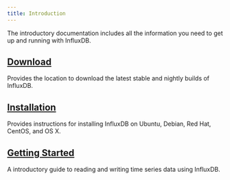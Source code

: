```yaml
---
title: Introduction
---
```


The introductory documentation includes all the information you need to get up and running with InfluxDB.

## [Download](https://influxdata.com/downloads/#influxdb)

Provides the location to download the latest stable and nightly builds of InfluxDB.

## [Installation](/influxdb/v1.3/introduction/installation/)

Provides instructions for installing InfluxDB on Ubuntu, Debian, Red Hat, CentOS, and OS X.

## [Getting Started](/influxdb/v1.3/introduction/getting_started/)

A introductory guide to reading and writing time series data using InfluxDB.
